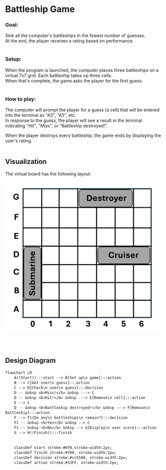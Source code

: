 # Battleship Game

### **Goal:**
Sink all the computer's battleships in the fewest number of guesses.  
At the end, the player receives a rating based on performance.  
<br>

### **Setup:**
When the program is launched, the computer places three battleships on a virtual
7x7 grid. Each battleship takes up three cells.  
When that's complete, the game asks the player for the first guess.  
<br>

### **How to play:**
The computer will prompt the player for a guess (a cell) that will be entered into
the terminal as "A3", "A5", etc.  
In response to the guess, the player will see a result in the terminal
indicating "Hit", "Miss", or "Battleship destroyed!".

When the player destroys every battleship, the game ends by displaying the user's rating.
<br>
<br>

## Visualization

The virtual board has the following layout:

<img src="Pictures/Game Visual.png"/></img>

<br>
<br>

## Design Diagram

```mermaid
flowchart LR
    A((Start)):::start --> B[Set up\n game]:::action
    B --> C[Get user\n guess]:::action
    C --> D{Check\n user\n guess}:::decision
    D -- &nbsp <b>Miss!</b> &nbsp ---> C
    D -- &nbsp <b>Hit!</b> &nbsp ---> E[Remove\n cell]:::action
    E --> C
    D -- &nbsp <b>Battleship destroyed!</b> &nbsp ---> F[Remove\n Battleship]:::action
    F --> F1{Do any\n battleships\n remain?}:::decision
    F1 -- &nbsp <b>Yes</b> &nbsp --> C
    F1 -- &nbsp <b>No</b> &nbsp --> G[Display\n user score]:::action
    G --> H((Finish)):::finish

    
    classDef start stroke:#0f0,stroke-width:2px;
    classDef finish stroke:#f00, stroke-width:2px;
    classDef decision stroke:#cc5500, stroke-width:2px;
    classDef action stroke:#33FF, stroke-width:2px;
```